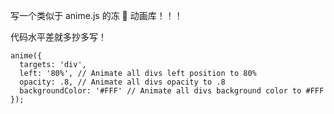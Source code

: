 写一个类似于 anime.js 的冻  动画库！！！

代码水平差就多抄多写！


```
anime({
  targets: 'div',
  left: '80%', // Animate all divs left position to 80%
  opacity: .8, // Animate all divs opacity to .8
  backgroundColor: '#FFF' // Animate all divs background color to #FFF
});
```

